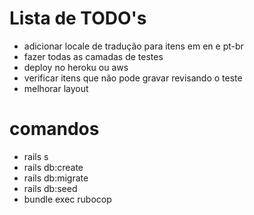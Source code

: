 # Lista de TODO's
- adicionar locale de tradução para itens em en e pt-br
- fazer todas as camadas de testes
- deploy no heroku ou aws
- verificar itens que não pode gravar revisando o teste
- melhorar layout

# comandos
- rails s
- rails db:create
- rails db:migrate
- rails db:seed
- bundle exec rubocop
